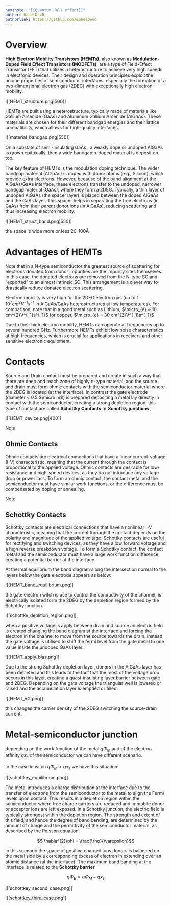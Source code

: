 ```yaml
---
nextnote: "[[Quantum Hall effect]]"
author: BabelDev0
authorlink: https://github.com/BabelDev0
---
```

# Overview
**High Electron Mobility Transistors (HEMTs)**, also known as **Modulation-Doped Field Effect Transistors (MODFETs)**, are a type of Field-Effect Transistor (FET) that utilizes a heterostructure to achieve very high speeds in electronic devices. Their design and operation principles exploit the unique properties of semiconductor interfaces, especially the formation of a two-dimensional electron gas (2DEG) with exceptionally high electron mobility.


![[HEMT_structure.png|500]]

HEMTs are built using a heterostructure, typically made of materials like Gallium Arsenide (GaAs) and Aluminum Gallium Arsenide (AlGaAs). These materials are chosen for their different bandgap energies and their lattice compatibility, which allows for high-quality interfaces.

![[material_bandgap.png|550]]

On a substate of semi-insulating GaAs , a weakly dope or undoped AlGaAs is grown epitaxially, then a wide bandgap n-doped material is deposit on top.

The key feature of HEMTs is the modulation doping technique. The wider bandgap material (AlGaAs) is doped with donor atoms (e.g., Silicon), which provide extra electrons. However, because of the band alignment at the AlGaAs/GaAs interface, these electrons transfer to the undoped, narrower bandgap material (GaAs), where they form a 2DEG. Typically, a thin layer of undoped AlGaAs (the spacer layer) is placed between the doped AlGaAs and the GaAs layer. This spacer helps in separating the free electrons (in GaAs) from their parent donor ions (in AlGaAs), reducing scattering and thus increasing electron mobility.

![[HEMT_struct_band.png|550]]

the space is wide more or less 20-100Å

# **Advantages of HEMTs**
Note that in a N-type semiconductor the greatest source of scattering for electrons donated from donor impurities are the impurity sites themselves. In this case, the donated electrons are removed from the N-type SC and “exported” to an almost intrinsic SC. This arrangement is a clever way to drastically reduce donated electron scattering.

Electron mobility is very high for the 2DEG electron gas (up to $1 \cdot 10^{7} cm^{2}V^{-1}s^{-1}$ in AlGaAs/GaAs heterostructures at low temperatures). For comparison, note that in a good metal such as Lithium, $\micro_{e} ~ 10 cm^{2}V^{-1}s^{-1}$ for copper, $\micro_{e} = 30 cm^{2}V^{-1}s^{-1}$

Due to their high electron mobility, HEMTs can operate at frequencies up to several hundred GHz. Furthermore HEMTs exhibit low noise characteristics at high frequencies, which is crucial for applications in receivers and other sensitive electronic equipment.

# Contacts
Source and Drain contact must be prepared and create in such a way that there are deep and reach zone of highly n-type material, and the source and drain must form ohmic contacts with the semiconductor material where the 2DEG is located (at the interface). In contrast the gate electrode (diameter < 0.5 $\micro m$) is prepared depositing a metal lay directly in contact with the semiconductor, creating a strong depletion region, this type of contact are called **Schottky Contacts** or **Schottky junctions**.


![[HEMT_device.png|400]]

>[!Note]
>## Ohmic Contacts
>Ohmic contacts are electrical connections that have a linear current-voltage (I-V) characteristic, meaning that the current through the contact is proportional to the applied voltage. Ohmic contacts are desirable for low-resistance and high-speed devices, as they do not introduce any voltage drop or power loss. To form an ohmic contact, the contact metal and the semiconductor must have similar work functions, or the difference must be compensated by doping or annealing.

>[!Note]
>## Schottky Contacts
>Schottky contacts are electrical connections that have a nonlinear I-V characteristic, meaning that the current through the contact depends on the polarity and magnitude of the applied voltage. Schottky contacts are useful for rectifying and switching devices, as they have a low forward voltage and a high reverse breakdown voltage. To form a Schottky contact, the contact metal and the semiconductor must have a large work function difference, creating a potential barrier at the interface.

At thermal equilibrium the band diagram along the intersection normal to the layers below the gate electrode appears as below:

![[HEMT_band_equilibrium.png]]

the gate electron witch is use to control the conductivity of the channel, is electrically isolated form the 2DEG by the depletion region formed by the Schottky junction.

![[schottke_deplition_region.png]]

when a positive voltage is apply between drain and source an electric field is created changing the band diagram at the interface and forcing the electron in the channel to move from the source towards the drain. Instead the gate voltage is utilised to shift the fermi level from the gate metal to one value inside the undoped GaAs layer. 

![[HEMT_apply_bias.png]]

Due to the strong Schottky depletion layer, donors in the AlGaAs layer has been depleted and this leads to the fact that the most of the voltage drop occurs in this layer, creating a quasi-insulating layer barrier between gate and 2DEG. Depending on the gate voltage the triangular well is lowered or raised and the accumulation layer is emptied or filled.

![[HEMT_VG.png]]

this changes the carrier density of the 2DEG switching the source-drain current.

# Metal-semiconductor junction
depending on the work function of the metal $q\Phi_{M}$ and of the electron affinity $q\varkappa_{s}$ of the semiconductor we can have different scenario.

In the case in witch $q\Phi_{M} > q\varkappa_{s}$ we have this situation:

![[schottkey_equilibrium.png]]

The metal introduces a charge distribution at the interface due to the transfer of electrons from the semiconductor to the metal to align the Fermi levels upon contact. This results in a depletion region within the semiconductor where free charge carriers are reduced and immobile donor or acceptor ions are left exposed. In a Schottky junction, the electric field is typically strongest within the depletion region. The strength and extent of this field, and hence the degree of band bending, are determined by the amount of charge and the permittivity of the semiconductor material, as described by the Poisson equation:


$$ 
\nabla^{2}\phi = \frac{\rho}{\varepsilon}​
$$

in this scenario the space of positive charged ions donors is balanced on the metal  side by a corresponding excess of electron in extending over an atomic distance (at the interface). The maximum band banding at the interface is related to the **Schottky barrier** 


$$ 
q\Phi_{B} = q\Phi_{M} - q\varkappa_{s}
$$


![[schottkey_second_case.png]]


![[schottkey_third_case.png]]